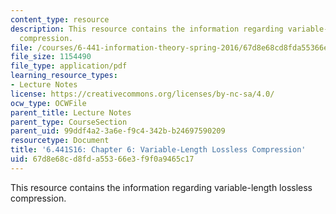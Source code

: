 ```yaml
---
content_type: resource
description: This resource contains the information regarding variable-length lossless
  compression.
file: /courses/6-441-information-theory-spring-2016/67d8e68cd8fda55366e3f9f0a9465c17_MIT6_441S16_chapter_6.pdf
file_size: 1154490
file_type: application/pdf
learning_resource_types:
- Lecture Notes
license: https://creativecommons.org/licenses/by-nc-sa/4.0/
ocw_type: OCWFile
parent_title: Lecture Notes
parent_type: CourseSection
parent_uid: 99ddf4a2-3a6e-f9c4-342b-b24697590209
resourcetype: Document
title: '6.441S16: Chapter 6: Variable-Length Lossless Compression'
uid: 67d8e68c-d8fd-a553-66e3-f9f0a9465c17
---
```

This resource contains the information regarding variable-length lossless compression.